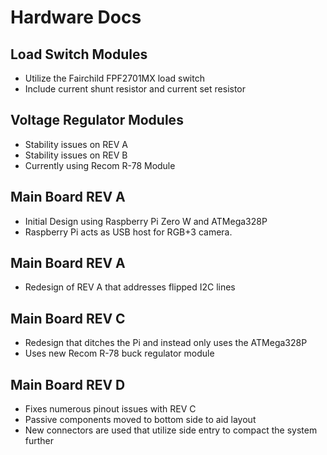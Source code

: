# Hardware Docs #

## Load Switch Modules ##
- Utilize the Fairchild FPF2701MX load switch
- Include current shunt resistor and current set resistor

## Voltage Regulator Modules ##
- Stability issues on REV A
- Stability issues on REV B
- Currently using Recom R-78 Module

## Main Board REV A ##
- Initial Design using Raspberry Pi Zero W and ATMega328P
- Raspberry Pi acts as USB host for RGB+3 camera.

## Main Board REV A ##
- Redesign of REV A that addresses flipped I2C lines

## Main Board REV C ##
- Redesign that ditches the Pi and instead only uses the ATMega328P
- Uses new Recom R-78 buck regulator module

## Main Board REV D ##
- Fixes numerous pinout issues with REV C
- Passive components moved to bottom side to aid layout
- New connectors are used that utilize side entry to compact the system further


